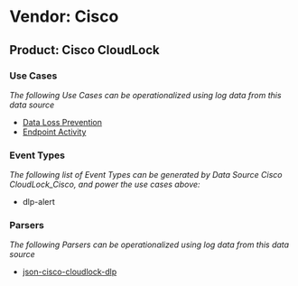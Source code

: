 Vendor: Cisco
=============
Product: Cisco CloudLock
------------------------

### Use Cases

_The following Use Cases can be operationalized using log data from this data source_

* [Data Loss Prevention](../UseCases/usecase_data_loss_prevention.md)
* [Endpoint Activity](../UseCases/usecase_endpoint_activity.md)


### Event Types

_The following list of Event Types can be generated by Data Source Cisco CloudLock_Cisco, and power the use cases above:_

- dlp-alert


### Parsers

_The following Parsers can be operationalized using log data from this data source_

* [json-cisco-cloudlock-dlp](../Parsers/parserContent_json-cisco-cloudlock-dlp.md)

